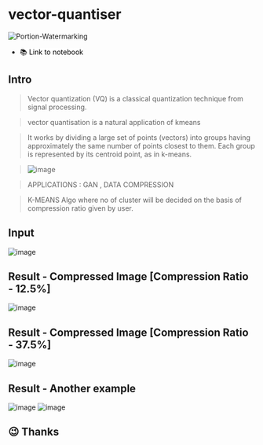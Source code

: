 # vector-quantiser
![Portion-Watermarking](https://socialify.git.ci/suva007/vector-quantiser/image?description=1&descriptionEditable=Classical%20image%20compression%20algorithm%20based%20on%20k-means%20clustering%20%2C%20%20lossy%20in%20nature.&pattern=Signal&theme=Dark)

- <a href="https://github.com/suva007/vector-quantiser/blob/main/vector_quant.ipynb" title="Link to notebook" style="background-color:#FFFFFF;color:#000000;text-decoration:none">📚 Link to notebook </a>

## Intro
> Vector quantization (VQ) is a classical quantization technique from signal processing.

> vector quantisation is a natural application of kmeans

> It works by dividing a large set of points (vectors) into groups having approximately the same number of points closest to them. Each group is represented by its centroid point, as in k-means.

> ![image](https://user-images.githubusercontent.com/38084433/148697525-3c4aa929-0cda-4814-b83e-d49445fe65fb.png)

> APPLICATIONS : GAN , DATA COMPRESSION

> K-MEANS Algo where no of cluster will be decided on the basis of compression ratio given by user.

## Input
![image](https://user-images.githubusercontent.com/38084433/148697580-f978737d-fb1c-416f-8bb0-10b169343946.png)

## Result - Compressed Image [Compression Ratio - 12.5%]
![image](https://user-images.githubusercontent.com/38084433/148697585-b8b20bed-6c10-41de-ac98-afd655bdf547.png)

## Result - Compressed Image [Compression Ratio - 37.5%]
![image](https://user-images.githubusercontent.com/38084433/148697621-414d4f62-3b45-46ad-9448-59fe78eae410.png)

## Result - Another example
![image](https://user-images.githubusercontent.com/38084433/148697635-add8a5ca-f93f-4bc4-91e3-656c5871ab2c.png)
![image](https://user-images.githubusercontent.com/38084433/148697664-dc176a5b-d0cb-4c73-b681-d44b43b1933c.png)

## :wink: Thanks
